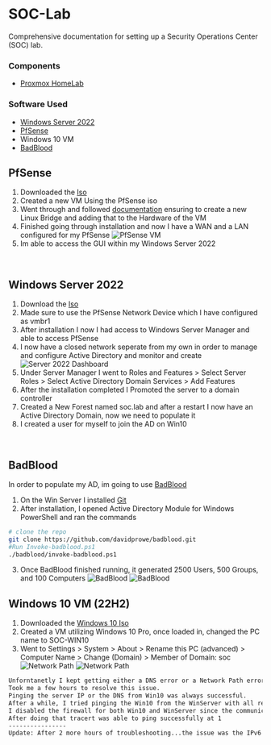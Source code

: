 # SOC-Lab
Comprehensive documentation for setting up a Security Operations Center (SOC) lab. 

### Components

- [Proxmox HomeLab](https://github.com/kyhomelab/HomeLab)

### Software Used
- [Windows Server 2022](https://www.microsoft.com/en-US/evalcenter/evaluate-windows-server-2022)
- [PfSense](https://www.pfsense.org/)
- Windows 10 VM
- [BadBlood](https://github.com/davidprowe/BadBlood)
  <br>
  
## PfSense
1. Downloaded the [Iso](https://www.pfsense.org/download/)
2. Created a new VM Using the PfSense iso
3. Went through and followed [documentation](https://docs.netgate.com/pfsense/en/latest/recipes/virtualize-proxmox-ve.html "After the fact of trying to get this set up for TWO DAYS, because I had to get a new Nic with ethernet ports since only one would not work :( ") ensuring to create a new Linux Bridge and adding that to the Hardware of the VM
4. Finished going through installation and now I have a WAN and a LAN configured for my PfSense
![PfSense VM](https://i.imgur.com/K4lojWW.png)
5. Im able to access the GUI within my Windows Server 2022
<br>

## Windows Server 2022
1. Download the [Iso](https://info.microsoft.com/ww-landing-windows-server-2022.html "After signing up because whyyyyyy?")
2. Made sure to use the PfSense Network Device which I have configured as vmbr1
3. After installation I now I had access to Windows Server Manager and able to access PfSense
4. I now have a closed network seperate from my own in order to manage and configure Active Directory and monitor and create
   ![Server 2022 Dashboard](https://i.imgur.com/gMunQzw.png)
5. Under Server Manager I went to Roles and Features > Select Server Roles > Select Active Directory Domain Services > Add Features
6. After the installation completed I Promoted the server to a domain controller
7. Created a New Forest named soc.lab and after a restart I now have an Active Directory Domain, now we need to populate it
8. I created a user for myself to join the AD on Win10
<br>

## BadBlood
In order to populate my AD, im going to use [BadBlood](https://github.com/davidprowe/BadBlood "BadBlood by Secframe fills a Microsoft Active Directory Domain with a structure and thousands of objects. The output of the tool is a domain similar to a domain in the real world. After BadBlood is ran on a domain, security analysts and engineers can practice using tools to gain an understanding and prescribe to securing Active Directory. Each time this tool runs, it produces different results. The domain, users, groups, computers and permissions are different. Every. Single. Time.")
1. On the Win Server I installed [Git](https://git-scm.com/ "This took me waaayyyy to long to figure out I needed to download this")
2. After installation, I opened Active Directory Module for Windows PowerShell and ran the commands
```bash
# clone the repo
git clone https://github.com/davidprowe/badblood.git
#Run Invoke-badblood.ps1
./badblood/invoke-badblood.ps1
```
3. Once BadBlood finished running, it generated 2500 Users, 500 Groups, and 100 Computers
![BadBlood](https://i.imgur.com/1LJDDT9.png)
![BadBlood](https://i.imgur.com/fnsg7vE.png)

## Windows 10 VM (22H2)
1. Downloaded the [Windows 10 Iso](https://www.microsoft.com/en-us/software-download/windows10)
3. Created a VM utilizing Windows 10 Pro, once loaded in, changed the PC name to SOC-WIN10
4. Went to Settings > System > About > Rename this PC (advanced) > Computer Name > Change (Domain) > Member of Domain: soc
   ![Network Path](https://i.imgur.com/5gsv6QO.png)
   ![Network Path](https://i.imgur.com/4MmFKKL.png)
```bash
Unforntanetly I kept getting either a DNS error or a Network Path error.
Took me a few hours to resolve this issue.
Pinging the server IP or the DNS from Win10 was always successful.
After a while, I tried pinging the Win10 from the WinServer with all requests timing out. Even did tracert to no avail
I disabled the firewall for both Win10 and WinServer since the communication was being blocked from WinServ to Win10
After doing that tracert was able to ping successfully at 1
----------------
Update: After 2 more hours of troubleshooting...the issue was the IPv6...
```
